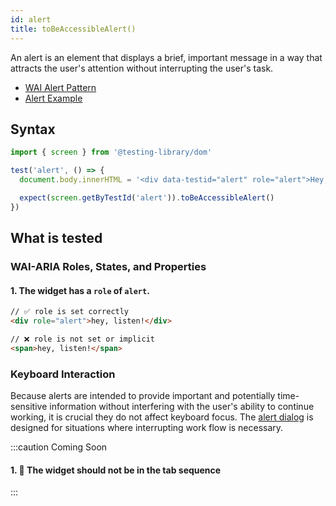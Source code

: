 ```yaml
---
id: alert
title: toBeAccessibleAlert()
---
```


An alert is an element that displays a brief, important message in a way that attracts the user's
attention without interrupting the user's task.

- [WAI Alert Pattern](https://www.w3.org/WAI/ARIA/apg/patterns/alert/)
- [Alert Example](https://www.w3.org/WAI/ARIA/apg/example-index/alert/alert.html)

## Syntax

```js
import { screen } from '@testing-library/dom'

test('alert', () => {
  document.body.innerHTML = '<div data-testid="alert" role="alert">Hey, listen!</div>'

  expect(screen.getByTestId('alert')).toBeAccessibleAlert()
})
```

## What is tested

### WAI-ARIA Roles, States, and Properties

#### 1. The widget has a `role` of `alert`.

```html
// ✅ role is set correctly
<div role="alert">hey, listen!</div>

// ❌ role is not set or implicit
<span>hey, listen!</span>
```

### Keyboard Interaction

Because alerts are intended to provide important and potentially time-sensitive information without
interfering with the user's ability to continue working, it is crucial they do not affect keyboard
focus. The [alert dialog](/matchers/alertdialog) is designed for situations where interrupting work
flow is necessary.

:::caution Coming Soon

#### 1. 🚧 The widget should not be in the tab sequence

:::
